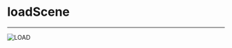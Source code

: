 # loadScene

<hr>


![LOAD](https://user-images.githubusercontent.com/66878884/138542895-8bae9fae-8e80-400c-86b1-db61ea5090bb.jpg)
